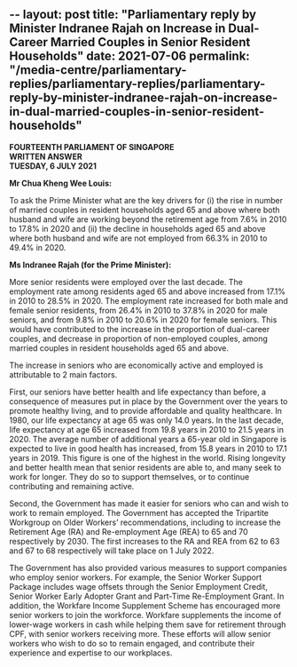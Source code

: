 --
layout: post
title: "Parliamentary reply by Minister Indranee Rajah on Increase in Dual-Career Married Couples in Senior Resident Households"
date: 2021-07-06
permalink: "/media-centre/parliamentary-replies/parliamentary-replies/parliamentary-reply-by-minister-indranee-rajah-on-increase-in-dual-married-couples-in-senior-resident-households"
---

**FOURTEENTH PARLIAMENT OF SINGAPORE**  
**WRITTEN ANSWER**  
**TUESDAY, 6 JULY 2021**

**Mr Chua Kheng Wee Louis:**

To ask the Prime Minister what are the key drivers for (i) the rise in number of married couples in resident households aged 65 and above where both husband and wife are working beyond the retirement age from 7.6% in 2010 to 17.8% in 2020 and (ii) the decline in households aged 65 and above where both husband and wife are not employed from 66.3% in 2010 to 49.4% in 2020.

**Ms Indranee Rajah (for the Prime Minister):** 

More senior residents were employed over the last decade. The employment rate among residents aged 65 and above increased from 17.1% in 2010 to 28.5% in 2020. The employment rate increased for both male and female senior residents, from 26.4% in 2010 to 37.8% in 2020 for male seniors, and from 9.8% in 2010 to 20.6% in 2020 for female seniors. This would have contributed to the increase in the proportion of dual-career couples, and decrease in proportion of non-employed couples, among married couples in resident households aged 65 and above. 

The increase in seniors who are economically active and employed is attributable to 2 main factors. 

First, our seniors have better health and life expectancy than before, a consequence of measures put in place by the Government over the years to promote healthy living, and to provide affordable and quality healthcare. In 1980, our life expectancy at age 65 was only 14.0 years. In the last decade, life expectancy at age 65 increased from 19.8 years in 2010 to 21.5 years in 2020. The average number of additional years a 65-year old in Singapore is expected to live in good health has increased, from 15.8 years in 2010 to 17.1 years in 2019. This figure is one of the highest in the world. Rising longevity and better health mean that senior residents are able to, and many seek to work for longer. They do so to support themselves, or to continue contributing and remaining active. 

Second, the Government has made it easier for seniors who can and wish to work to remain employed. The Government has accepted the Tripartite Workgroup on Older Workers’ recommendations, including to increase the Retirement Age (RA) and Re-employment Age (REA) to 65 and 70 respectively by 2030. The first increases to the RA and REA from 62 to 63 and 67 to 68 respectively will take place on 1 July 2022. 

The Government has also provided various measures to support companies who employ senior workers. For example, the Senior Worker Support Package includes wage offsets through the Senior Employment Credit, Senior Worker Early Adopter Grant and Part-Time Re-Employment Grant. In addition, the Workfare Income Supplement Scheme has encouraged more senior workers to join the workforce. Workfare supplements the income of lower-wage workers in cash while helping them save for retirement through CPF, with senior workers receiving more. These efforts will allow senior workers who wish to do so to remain engaged, and contribute their experience and expertise to our workplaces.
